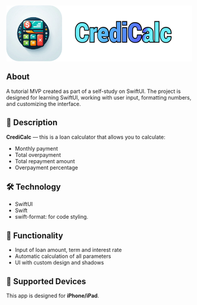 <p align="left" style="display: flex; justify-content: flex-start;">
  <img src="/image/Icon.png" width="150" height="150"/>
<img src="/image/NameLogo.png" width="350" height="150"/>
</p> 

## About
A tutorial MVP created as part of a self-study on SwiftUI.
The project is designed for learning SwiftUI, working with user input, formatting numbers, and customizing the interface.

## 🚀 Description
**CrediCalc** — this is a loan calculator that allows you to calculate:  
* Monthly payment  
* Total overpayment  
* Total repayment amount  
* Overpayment percentage  

## 🛠 Technology
* SwiftUI  
* Swift  
* swift-format: for code styling.  

## 📱 Functionality 
* Input of loan amount, term and interest rate  
* Automatic calculation of all parameters  
* UI with custom design and shadows  

## 📱 Supported Devices
This app is designed for **iPhone/iPad**.  
<!--It automatically adapts to different screen sizes, maintaining a consistent UI.-->
